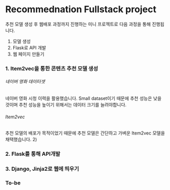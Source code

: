 # Recommednation Fullstack project
추천 모델 생성 후 웹배포 과정까지 진행하는 미니 프로젝트로 다음 과정을 통해 진행됩니다.
1) 모델 생성
2) Flask로 API 개발
3) 웹 페이지 만들기
### 1. Item2vec을 통한 콘텐츠 추천 모델 생성
###### 네이버 영화 데이터셋
네이버 영화 시청 이력을 활용했습니다. Small dataset이기 때문에 추천 성능은 낮을 것이며 추천 성능을 높이기 위해서는 데이터 크기를 늘려야합니다.
###### Item2vec
추천 모델의 배포가 목적이었기 때문에 추천 모델은 간단하고 가벼운 Item2vec 모델을 채택했습니다.
2)  
### 2. Flask를 통해 API개발
### 3. Django, Jinja2로 웹에 띄우기

### To-be

